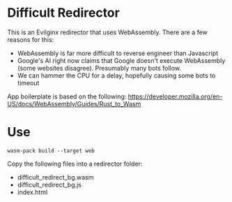 # Difficult Redirector

This is an Evilginx redirector that uses WebAssembly. There are a few reasons for this:

- WebAssembly is far more difficult to reverse engineer than Javascript
- Google's AI right now claims that Google doesn't execute WebAssembly (some websites disagree). Presumably many bots follow.
- We can hammer the CPU for a delay, hopefully causing some bots to timeout

App boilerplate is based on the following: https://developer.mozilla.org/en-US/docs/WebAssembly/Guides/Rust_to_Wasm

# Use

```
wasm-pack build --target web
```

Copy the following files into a redirector folder:
- difficult_redirect_bg.wasm
- difficult_redirect_bg.js
- index.html
